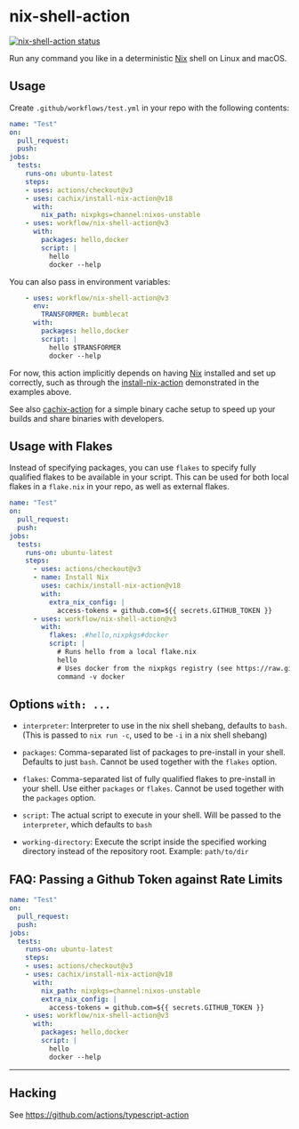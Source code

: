 # nix-shell-action

<a href="https://github.com/workflow/nix-shell-action/actions"><img alt="nix-shell-action status" src="https://github.com/workflow/nix-shell-action/workflows/nix-shell-action-test/badge.svg"></a>

Run any command you like in a deterministic [Nix](https://nixos.org/nix/) shell on Linux and macOS.

## Usage

Create `.github/workflows/test.yml` in your repo with the following contents:

```yaml
name: "Test"
on:
  pull_request:
  push:
jobs:
  tests:
    runs-on: ubuntu-latest
    steps:
    - uses: actions/checkout@v3
    - uses: cachix/install-nix-action@v18
      with:
        nix_path: nixpkgs=channel:nixos-unstable
    - uses: workflow/nix-shell-action@v3
      with:
        packages: hello,docker
        script: |
          hello
          docker --help
```

You can also pass in environment variables:

```yaml
    - uses: workflow/nix-shell-action@v3
      env:
        TRANSFORMER: bumblecat
      with:
        packages: hello,docker
        script: |
          hello $TRANSFORMER
          docker --help
```

For now, this action implicitly depends on having [Nix] installed and set up correctly, such as through the [install-nix-action] demonstrated in the examples above.

See also [cachix-action](https://github.com/cachix/cachix-action) for a simple binary cache setup to speed up your builds and share binaries with developers.

## Usage with Flakes
Instead of specifying packages, you can use `flakes` to specify fully qualified flakes to be available in your script.
This can be used for both local flakes in a `flake.nix` in your repo, as well as external flakes.

```yaml
name: "Test"
on:
  pull_request:
  push:
jobs:
  tests:
    runs-on: ubuntu-latest
    steps:
      - uses: actions/checkout@v3
      - name: Install Nix
        uses: cachix/install-nix-action@v18
        with:
          extra_nix_config: |
            access-tokens = github.com=${{ secrets.GITHUB_TOKEN }}
      - uses: workflow/nix-shell-action@v3
        with:
          flakes: .#hello,nixpkgs#docker
          script: |
            # Runs hello from a local flake.nix
            hello
            # Uses docker from the nixpkgs registry (see https://raw.githubusercontent.com/NixOS/flake-registry/master/flake-registry.json)
            command -v docker
```

## Options `with: ...`

- `interpreter`:  Interpreter to use in the nix shell shebang, defaults to `bash`. (This is passed to `nix run -c`, used to be `-i` in a nix shell shebang)

- `packages`: Comma-separated list of packages to pre-install in your shell. Defaults to just `bash`. Cannot be used together with the `flakes` option.

- `flakes`: Comma-separated list of fully qualified flakes to pre-install in your shell. Use either `packages` or `flakes`. Cannot be used together with the `packages` option.

- `script`: The actual script to execute in your shell. Will be passed to the `interpreter`, which defaults to `bash`

- `working-directory`: Execute the script inside the specified working directory instead of the repository root. Example: `path/to/dir`

## FAQ: Passing a Github Token against Rate Limits

```yaml
name: "Test"
on:
  pull_request:
  push:
jobs:
  tests:
    runs-on: ubuntu-latest
    steps:
    - uses: actions/checkout@v3
    - uses: cachix/install-nix-action@v18
      with:
        nix_path: nixpkgs=channel:nixos-unstable
        extra_nix_config: |
          access-tokens = github.com=${{ secrets.GITHUB_TOKEN }}
    - uses: workflow/nix-shell-action@v3
      with:
        packages: hello,docker
        script: |
          hello
          docker --help
```

---

## Hacking

See https://github.com/actions/typescript-action

[Nix]: https://nixos.org/nix/
[install-nix-action]: https://github.com/marketplace/actions/install-nix 
